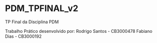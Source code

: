 # PDM_TPFINAL_v2
TP Final da Disciplina PDM

Trabalho Prático desenvolvido por:
Rodrigo Santos 	- CB3000478
Fabiano Dias 	- CB3000192